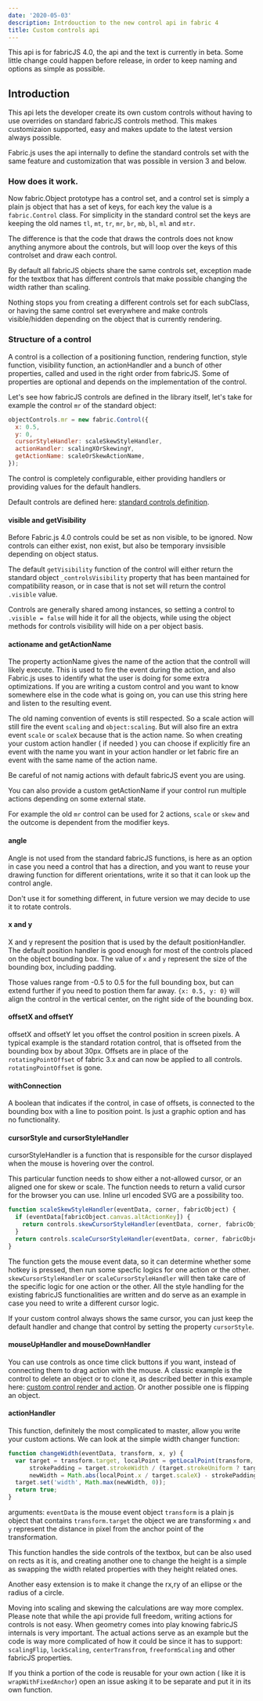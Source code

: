 ```yaml
---
date: '2020-05-03'
description: Intrdouction to the new control api in fabric 4
title: Custom controls api
---
```


This api is for fabricJS 4.0, the api and the text is currently in beta. Some little change could happen before release, in order to keep naming and options as simple as possible.

## Introduction

This api lets the developer create its own custom controls without having to use overrides on standard fabricJS controls method. This makes customizaion supported, easy and makes update to the latest version always possible.

Fabric.js uses the api internally to define the standard controls set with the same feature and customization that was possible in version 3 and below.

### How does it work.

Now fabric.Object prototype has a control set, and a control set is simply a plain js object that has a set of keys, for each key the value is a `fabric.Control` class. For simplicity in the standard control set the keys are keeping the old names `tl`, `mt`, `tr`, `mr`, `br`, `mb`, `bl`, `ml` and `mtr`.

The difference is that the code that draws the controls does not know anything anymore about the  controls, but will loop over the keys of this controlset and draw each control.

By default all fabricJS objects share the same controls set, exception made for the textbox that has different controls that make possible changing the width rather than scaling.

Nothing stops you from creating a different controls set for each subClass, or having the same control set everywhere and make controls visible/hidden depending on the object that is currently rendering.

### Structure of a control

A control is a collection of a positioning function, rendering function, style function, visibility function, an actionHandler and a bunch of other properties, called and used in the right order from fabricJS.
Some of properties are optional and depends on the implementation of the control.

Let's see how fabricJS controls are defined in the library itself, let's take for example the control `mr` of the standard object:

```js
objectControls.mr = new fabric.Control({
  x: 0.5,
  y: 0,
  cursorStyleHandler: scaleSkewStyleHandler,
  actionHandler: scalingXOrSkewingY,
  getActionName: scaleOrSkewActionName,
});
```

The control is completely configurable, either providing handlers or providing values for the default handlers.

Default controls are defined here: [standard controls definition](https://github.com/fabricjs/fabric.js/blob/master/src/mixins/default_controls.js).

#### visible and getVisibility

Before Fabric.js 4.0 controls could be set as non visible, to be ignored.
Now controls can either exist, non exist, but also be temporary invsisible depending on object status.

The default `getVisibility` function of the control will either return the standard object `_controlsVisibility` property that has been mantained for compatibility reason, or in case that is not set will return the control `.visible` value.

Controls are generally shared among instances, so setting a control to `.visible = false` will hide it for all the objects, while using the object methods for controls visibility will hide on a per object basis.

#### actioname and getActionName

The property actionName gives the name of the action that the controll will likely execute.
This is used to fire the event during the action, and also Fabric.js uses to identify what the user is doing for some extra optimizations. If you are writing a custom control and you want to know somewhere else in the code what is going on, you can use this string here and listen to the resulting event.

The old naming convention of events is still respected. So a scale action will still fire the event `scaling` and `object:scaling`. But will also fire an extra event `scale` or `scaleX` because that is the action name. So when creating your custom action handler ( if needed ) you can choose if explicitly fire an event with the name you want in your action handler or let fabric fire an event with the same name of the action name.

Be careful of not namig actions with default fabricJS event you are using.

You can also provide a custom getActionName if your control run multiple actions depending on some external state.

For example the old `mr` control can be used for 2 actions, `scale` or `skew` and the outcome is dependent from the modifier keys.

#### angle

Angle is not used from the standard fabricJS functions, is here as an option in case you need a control that has a direction, and you want to reuse your drawing function for different orientations, write it so that it can look up the control angle.

Don't use it for something different, in future version we may decide to use it to rotate controls.

#### x and y

X and y represent the position that is used by the default positionHandler. The default position handler is good enough for most of the controls placed on the object bounding box. The value of `x` and `y` represent the size of the bounding box, including padding.

Those values range from -0.5 to 0.5 for the full bounding box, but can extend further if you need to postion them far away. `{x: 0.5, y: 0}` will align the control in the vertical center, on the right side of the bounding box.

#### offsetX and offsetY

offsetX and offsetY let you offset the control position in screen pixels.
A typical example is the standard rotation control, that is offseted from the bounding box by about 30px.
Offsets are in place of the `rotatingPointOffset` of fabric 3.x and can now be applied to all controls. `rotatingPointOffset` is gone.

#### withConnection

A boolean that indicates if the control, in case of offsets, is connected to the bounding box with a line to position point. Is just a graphic option and has no functionality.

#### cursorStyle and cursorStyleHandler

cursorStyleHandler is a function that is responsible for the cursor displayed when the mouse is hovering over the control.

This particular function needs to show either a not-allowed cursor, or an aligned one for skew or scale.
The function needs to return a valid cursor for the browser you can use.
Inline url encoded SVG are a possibility too.

```js
function scaleSkewStyleHandler(eventData, corner, fabricObject) {
  if (eventData[fabricObject.canvas.altActionKey]) {
    return controls.skewCursorStyleHandler(eventData, corner, fabricObject);
  }
  return controls.scaleCursorStyleHandler(eventData, corner, fabricObject);
}
```

The function gets the mouse event data, so it can determine whether some hotkey is pressed, then run some specfic logics for one action or the other.
`skewCursorStyleHandler` or `scaleCursorStyleHandler` will then take care of the specific logic for one action or the other.
All the style handling for the existing fabricJS functionalities are written and do serve as an example in case you need to write a different cursor logic.

If your custom control always shows the same cursor, you can just keep the default handler and change that control by setting the property `cursorStyle`.

#### mouseUpHandler and mouseDownHandler

You can use controls as once time click buttons if you want, instead of connecting them to drag action with the mouse.
A classic example is the control to delete an object or to clone it, as described better in this example here: [custom control render and action](/custom-control-render).
Or another possible one is flipping an object.

#### actionHandler

This function, definitely the most complicated to master, allow you write your custom actions.
We can look at the simple width changer function:

```js
function changeWidth(eventData, transform, x, y) {
  var target = transform.target, localPoint = getLocalPoint(transform, transform.originX, transform.originY, x, y),
      strokePadding = target.strokeWidth / (target.strokeUniform ? target.scaleX : 1),
      newWidth = Math.abs(localPoint.x / target.scaleX) - strokePadding;
  target.set('width', Math.max(newWidth, 0));
  return true;
}
```
arguments:
`eventData` is the mouse event object
`transform` is a plain js object that contains `transform.target` the object we are transforming
`x` and `y` represent the distance in pixel from the anchor point of the transformation.

This function handles the side controls of the textbox, but can be also used on rects as it is, and creating another one to change the height is a simple as swapping the width related properties with they height related ones.

Another easy extension is to make it change the rx,ry of an ellipse or the radius of a circle.

Moving into scaling and skewing the calculations are way more complex.
Please note that while the api provide full freedom, writing actions for controls is not easy.
When geometry comes into play knowing fabricJS internals is very important.
The actual actions serve as an example but the code is way more complicated of how it could be since it has to support: `scalingFlip`, `lockScaling`, `centerTransfrom`, `freeformScaling` and other fabricJS properties.

If you think a portion of the code is reusable for your own action ( like it is `wrapWithFixedAnchor`) open an issue asking it to be separate and put it in its own function.